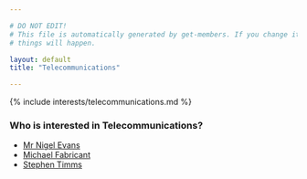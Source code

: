 ```yaml
---

# DO NOT EDIT!
# This file is automatically generated by get-members. If you change it, bad
# things will happen.

layout: default
title: "Telecommunications"

---
```


{% include interests/telecommunications.md %}

### Who is interested in Telecommunications?


* [Mr Nigel Evans](members/mr-nigel-evans.html)
* [Michael Fabricant](members/michael-fabricant.html)
* [Stephen Timms](members/stephen-timms.html)
